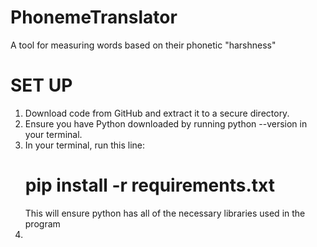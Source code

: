 # PhonemeTranslator
A tool for measuring words based on their phonetic "harshness"

# SET UP
  1. Download code from GitHub and extract it to a secure directory.
  2. Ensure you have Python downloaded by running python --version in your terminal.
  3. In your terminal, run this line:
        # pip install -r requirements.txt
     This will ensure python has all of the necessary libraries used in the program
  4. 
    
